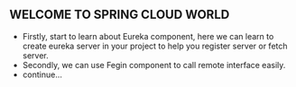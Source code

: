 ## WELCOME TO SPRING CLOUD WORLD

* Firstly, start to learn about Eureka component, 
  here we can learn to create eureka server in your project to help you register server or fetch server.
* Secondly, we can use Fegin component to call remote interface easily.
* continue...